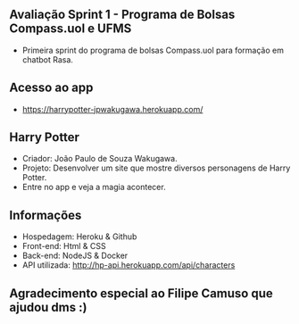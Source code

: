 ## Avaliação Sprint 1 - Programa de Bolsas Compass.uol e UFMS
- Primeira sprint do programa de bolsas Compass.uol para formação em chatbot Rasa.

## Acesso ao app
- https://harrypotter-jpwakugawa.herokuapp.com/

## Harry Potter
- Criador: João Paulo de Souza Wakugawa.
- Projeto: Desenvolver um site que mostre diversos personagens de Harry Potter.
- Entre no app e veja a magia acontecer.

## Informações
- Hospedagem: Heroku & Github
- Front-end: Html & CSS
- Back-end: NodeJS & Docker
- API utilizada: http://hp-api.herokuapp.com/api/characters

## Agradecimento especial ao Filipe Camuso que ajudou dms :)
